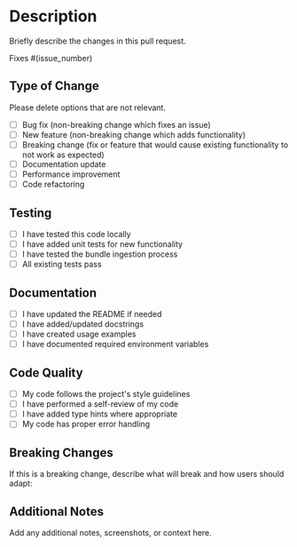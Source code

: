 # Description

Briefly describe the changes in this pull request.

Fixes #(issue_number)

## Type of Change

Please delete options that are not relevant.

- [ ] Bug fix (non-breaking change which fixes an issue)
- [ ] New feature (non-breaking change which adds functionality)
- [ ] Breaking change (fix or feature that would cause existing functionality to not work as expected)
- [ ] Documentation update
- [ ] Performance improvement
- [ ] Code refactoring

## Testing

- [ ] I have tested this code locally
- [ ] I have added unit tests for new functionality
- [ ] I have tested the bundle ingestion process
- [ ] All existing tests pass

## Documentation

- [ ] I have updated the README if needed
- [ ] I have added/updated docstrings
- [ ] I have created usage examples
- [ ] I have documented required environment variables

## Code Quality

- [ ] My code follows the project's style guidelines
- [ ] I have performed a self-review of my code
- [ ] I have added type hints where appropriate
- [ ] My code has proper error handling

## Breaking Changes

If this is a breaking change, describe what will break and how users should adapt:

## Additional Notes

Add any additional notes, screenshots, or context here.

